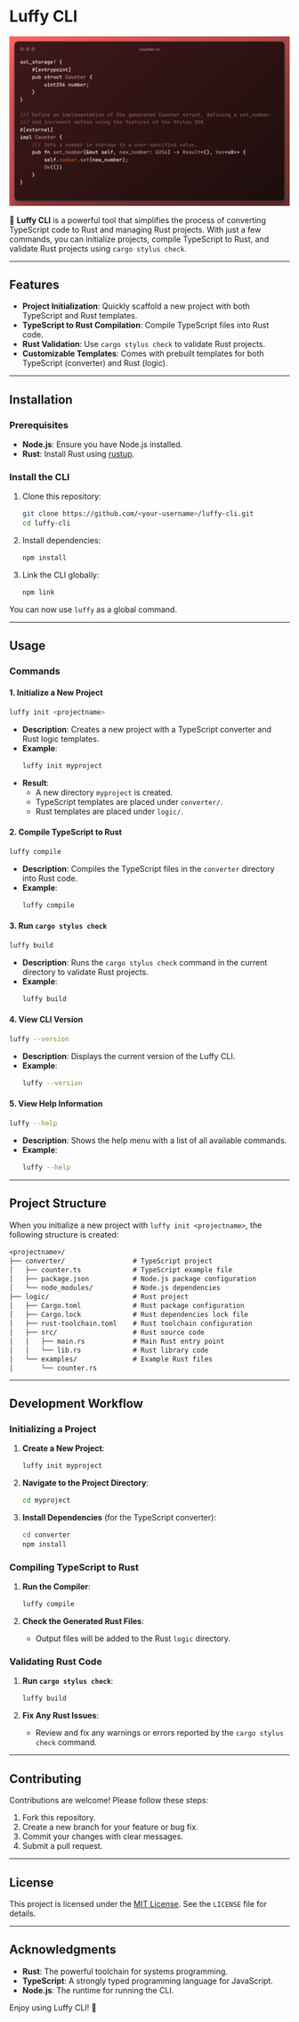 # Luffy CLI

![Luffy CLI](templates/logic/header.png)

🚀 **Luffy CLI** is a powerful tool that simplifies the process of converting TypeScript code to Rust and managing Rust projects. With just a few commands, you can initialize projects, compile TypeScript to Rust, and validate Rust projects using `cargo stylus check`.

---

## Features

- **Project Initialization**: Quickly scaffold a new project with both TypeScript and Rust templates.
- **TypeScript to Rust Compilation**: Compile TypeScript files into Rust code.
- **Rust Validation**: Use `cargo stylus check` to validate Rust projects.
- **Customizable Templates**: Comes with prebuilt templates for both TypeScript (converter) and Rust (logic).

---

## Installation

### Prerequisites
- **Node.js**: Ensure you have Node.js installed.
- **Rust**: Install Rust using [rustup](https://rustup.rs/).

### Install the CLI
1. Clone this repository:
   ```bash
   git clone https://github.com/<your-username>/luffy-cli.git
   cd luffy-cli
   ```

2. Install dependencies:
   ```bash
   npm install
   ```

3. Link the CLI globally:
   ```bash
   npm link
   ```

You can now use `luffy` as a global command.

---

## Usage

### Commands

#### 1. **Initialize a New Project**
```bash
luffy init <projectname>
```
- **Description**: Creates a new project with a TypeScript converter and Rust logic templates.
- **Example**:
  ```bash
  luffy init myproject
  ```
- **Result**:
  - A new directory `myproject` is created.
  - TypeScript templates are placed under `converter/`.
  - Rust templates are placed under `logic/`.

#### 2. **Compile TypeScript to Rust**
```bash
luffy compile
```
- **Description**: Compiles the TypeScript files in the `converter` directory into Rust code.
- **Example**:
  ```bash
  luffy compile
  ```

#### 3. **Run `cargo stylus check`**
```bash
luffy build
```
- **Description**: Runs the `cargo stylus check` command in the current directory to validate Rust projects.
- **Example**:
  ```bash
  luffy build
  ```

#### 4. **View CLI Version**
```bash
luffy --version
```
- **Description**: Displays the current version of the Luffy CLI.
- **Example**:
  ```bash
  luffy --version
  ```

#### 5. **View Help Information**
```bash
luffy --help
```
- **Description**: Shows the help menu with a list of all available commands.
- **Example**:
  ```bash
  luffy --help
  ```

---

## Project Structure

When you initialize a new project with `luffy init <projectname>`, the following structure is created:

```
<projectname>/
├── converter/                 # TypeScript project
│   ├── counter.ts             # TypeScript example file
│   ├── package.json           # Node.js package configuration
│   └── node_modules/          # Node.js dependencies
├── logic/                     # Rust project
│   ├── Cargo.toml             # Rust package configuration
│   ├── Cargo.lock             # Rust dependencies lock file
│   ├── rust-toolchain.toml    # Rust toolchain configuration
│   ├── src/                   # Rust source code
│   │   ├── main.rs            # Main Rust entry point
│   │   └── lib.rs             # Rust library code
│   └── examples/              # Example Rust files
│       └── counter.rs
```

---

## Development Workflow

### Initializing a Project
1. **Create a New Project**:
   ```bash
   luffy init myproject
   ```

2. **Navigate to the Project Directory**:
   ```bash
   cd myproject
   ```

3. **Install Dependencies** (for the TypeScript converter):
   ```bash
   cd converter
   npm install
   ```

### Compiling TypeScript to Rust
1. **Run the Compiler**:
   ```bash
   luffy compile
   ```

2. **Check the Generated Rust Files**:
   - Output files will be added to the Rust `logic` directory.

### Validating Rust Code
1. **Run `cargo stylus check`**:
   ```bash
   luffy build
   ```

2. **Fix Any Rust Issues**:
   - Review and fix any warnings or errors reported by the `cargo stylus check` command.

---

## Contributing

Contributions are welcome! Please follow these steps:

1. Fork this repository.
2. Create a new branch for your feature or bug fix.
3. Commit your changes with clear messages.
4. Submit a pull request.

---

## License

This project is licensed under the [MIT License](LICENSE). See the `LICENSE` file for details.

---

## Acknowledgments

- **Rust**: The powerful toolchain for systems programming.
- **TypeScript**: A strongly typed programming language for JavaScript.
- **Node.js**: The runtime for running the CLI.

Enjoy using Luffy CLI! 🚀

